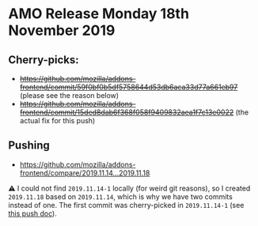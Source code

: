 # AMO Release Monday 18th November 2019

## Cherry-picks:

* ~~https://github.com/mozilla/addons-frontend/commit/59f0bf0b5df5758644d53db6aca33d77a661eb97~~ (please see the reason below)
* ~~https://github.com/mozilla/addons-frontend/commit/15ded8dab6f368f058f9409832aea1f7c13e0022~~ (the actual fix for this push)

## Pushing

- https://github.com/mozilla/addons-frontend/compare/2019.11.14...2019.11.18

:warning: I could not find `2019.11.14-1` locally (for weird git reasons), so I created `2019.11.18` based on `2019.11.14`, which is why we have two commits instead of one. The first commit was cherry-picked in `2019.11.14-1` (see [this push doc](https://github.com/mozilla/addons/blob/main/releases/2019/11/14.md)).
